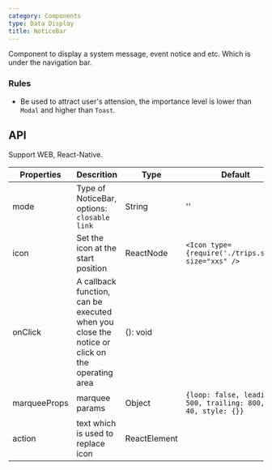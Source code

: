 ```yaml
---
category: Components
type: Data Display
title: NoticeBar
---
```


Component to display a system message, event notice and etc. Which is under the navigation bar.

### Rules

- Be used to attract user's attension, the importance level is lower than `Modal` and higher than `Toast`.

## API

Support WEB, React-Native.

Properties | Descrition | Type | Default
-----------|------------|------|--------
| mode    | Type of NoticeBar, options: `closable` `link`   | String |  ''  |
| icon    | Set the icon at the start position  |  ReactNode | `<Icon type={require('./trips.svg')} size="xxs" />`|
| onClick | A callback function, can be executed when you close the notice or click on the operating area   | (): void |   |
| marqueeProps | marquee params       | Object | `{loop: false, leading: 500, trailing: 800, fps: 40, style: {}}`  |
| action | text which is used to replace icon | ReactElement | |